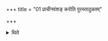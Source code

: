 +++
title = "01 प्राचीनवंशङ् करोति पुरस्तादुन्नतम्"

+++

<details><summary>थिते</summary>

1. (The Adhvaryu) prepares the Prācīnavaṁśa (shed) raised towards the east, lower towards the west, enclosed towards all the sides.
</details>
